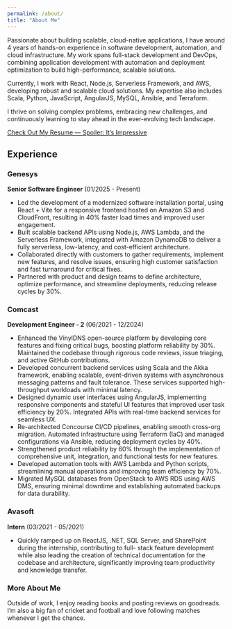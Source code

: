 ```yaml
---
permalink: /about/
title: "About Me"
---
```


Passionate about building scalable, cloud-native applications, I have around 4 years of hands-on experience in software development, automation, and cloud infrastructure. My work spans full-stack development and DevOps, combining application development with automation and deployment optimization to build high-performance, scalable solutions.

Currently, I work with React, Node.js, Serverless Framework, and AWS, developing robust and scalable cloud solutions. My expertise also includes Scala, Python, JavaScript, AngularJS, MySQL, Ansible, and Terraform.

I thrive on solving complex problems, embracing new challenges, and continuously learning to stay ahead in the ever-evolving tech landscape.

[Check Out My Resume — Spoiler: It’s Impressive](/assets/Resume.pdf)

## Experience

### Genesys  
**Senior Software Engineer** (01/2025 - Present)  
- Led the development of a modernized software installation portal, using React + Vite for a responsive frontend hosted on Amazon S3 and CloudFront, resulting in 40% faster load times and improved user engagement.
- Built scalable backend APIs using Node.js, AWS Lambda, and the Serverless Framework, integrated with Amazon DynamoDB to deliver a fully serverless, low-latency, and cost-efficient architecture.
- Collaborated directly with customers to gather requirements, implement new features, and resolve issues, ensuring high customer satisfaction and fast turnaround for critical fixes.
- Partnered with product and design teams to define architecture, optimize performance, and streamline deployments, reducing release cycles by 30%.

### Comcast  
**Development Engineer - 2** (06/2021 - 12/2024)  
- Enhanced the VinylDNS open-source platform by developing core features and fixing critical bugs, boosting platform reliability by 30%. Maintained the codebase through rigorous code reviews, issue triaging, and active GitHub contributions.
- Developed concurrent backend services using Scala and the Akka framework, enabling scalable, event-driven systems with asynchronous messaging patterns and fault tolerance. These services supported high-throughput workloads with minimal latency.
- Designed dynamic user interfaces using AngularJS, implementing responsive components and stateful UI features that improved user task efficiency by 20%. Integrated APIs with real-time backend services for seamless UX.
- Re-architected Concourse CI/CD pipelines, enabling smooth cross-org migration. Automated infrastructure using Terraform (IaC) and managed configurations via Ansible, reducing deployment cycles by 40%.
- Strengthened product reliability by 60% through the implementation of comprehensive unit, integration, and functional tests for new features.
- Developed automation tools with AWS Lambda and Python scripts, streamlining manual operations and improving team efficiency by 70%.
- Migrated MySQL databases from OpenStack to AWS RDS using AWS DMS, ensuring minimal downtime and establishing automated backups for data durability.

### Avasoft  
**Intern** (03/2021 - 05/2021)  
- Quickly ramped up on ReactJS, .NET, SQL Server, and SharePoint during the internship, contributing to full- stack feature development while also leading the creation of technical documentation for the codebase and architecture, significantly improving team productivity and knowledge transfer.

### More About Me  
Outside of work, I enjoy reading books and posting reviews on goodreads. I’m also a big fan of cricket and football and love following matches whenever I get the chance.  
